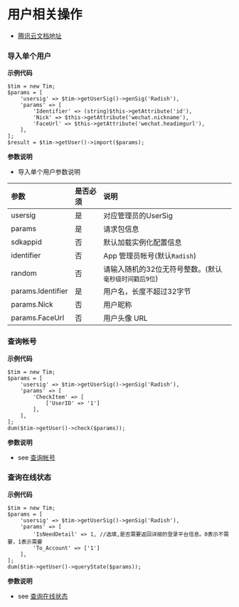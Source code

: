 # 用户相关操作

- [腾讯云文档地址](https://cloud.tencent.com/document/product/269/1608)

### 导入单个用户

**示例代码**

~~~
$tim = new Tim;
$params = [
    'usersig' => $tim->getUserSig()->genSig('Radish'),
    'params' => [
        'Identifier' => (string)$this->getAttribute('id'),
        'Nick' => $this->getAttribute('wechat.nickname'),
        'FaceUrl' => $this->getAttribute('wechat.headimgurl'),
    ],
];
$result = $tim->getUser()->import($params);
~~~

**参数说明**

- 导入单个用户参数说明

|参数|是否必须|说明|
|:--|:--|:--|
|usersig|是|对应管理员的UserSig|
|params|是|请求包信息|
|sdkappid|否|默认加载实例化配置信息|
|identifier|否|App 管理员帐号(默认`Radish`)|
|random|否|请输入随机的32位无符号整数。(默认`毫秒级时间戳后9位`)|
|params.Identifier|是|用户名，长度不超过32字节|
|params.Nick|否|用户昵称|
|params.FaceUrl|否|用户头像 URL|

### 查询帐号

**示例代码**

~~~
$tim = new Tim;
$params = [
    'usersig' => $tim->getUserSig()->genSig('Radish'),
    'params' => [
        'CheckItem' => [
            ['UserID' => '1']
        ],
    ],
];
dum($tim->getUser()->check($params));
~~~

**参数说明**

- see [查询帐号](https://cloud.tencent.com/document/product/269/38417)

### 查询在线状态

**示例代码**

~~~
$tim = new Tim;
$params = [
    'usersig' => $tim->getUserSig()->genSig('Radish'),
    'params' => [
        'IsNeedDetail' => 1, //选填,是否需要返回详细的登录平台信息。0表示不需要，1表示需要
        'To_Account' => ['1']
    ],
];
dum($tim->getUser()->queryState($params));
~~~

**参数说明**

- see [查询在线状态](https://cloud.tencent.com/document/product/269/2566)